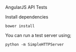 AngularJS API Tests

Install dependencies

    bower install

You can run a test server using;

    python -m SimpleHTTPServer

